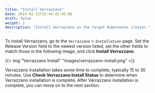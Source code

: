 ```yaml
---
title: "Install Verrazzano"
date: 2019-02-22T15:44:42-05:00
draft: false
weight: 2
description: "Install Verrazzano in the target Kubernetes cluster."
---
```


To install Verrazzano, go to the `Verrazzano` > `Installation` page.  Set the Release Version field to the newest version listed, set the other fields to match those in the following image, and click **Install Verrazzano**.

{{< img "Verrazzano Install" "images/verrazzano-install.png" >}}

Verrazzano installation takes some time to complete, typically 15 to 30 minutes.  Use **Check Verrazzano Install Status** to determine when Verrazzano installation is complete.  After Verrazzano installation is complete, you can move on to the next section.
